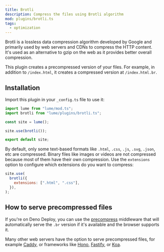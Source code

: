 ```yaml
---
title: Brotli
description: Compress the files using Brotli algorithm
mod: plugins/brotli.ts
tags:
  - optimization
---
```


Brotli is a lossless data compression algorithm developed by Google and primarily
used by web servers and CDNs to compress the HTTP content. It's used as an
alternative to gzip on the web as it provides better overall compression.

This plugin creates a precompressed version of your files. For example, in
addition to `/index.html`, it creates a compressed version at `/index.html.br`.

## Installation

Import this plugin in your `_config.ts` file to use it:

```js
import lume from "lume/mod.ts";
import brotli from "lume/plugins/brotli.ts";

const site = lume();

site.use(brotli());

export default site;
```

By default, only some text-based formats like `.html`, `.css`, `.js`, `.svg`,
`.json`, etc are compressed. Binary files like images or videos are not
compressed because most of them have their own compression. Use the `extensions`
option to configure which extensions do you want to compress:

```js
site.use(
  brotli({
    extensions: [".html", ".css"],
  }),
);
```

## How to serve precompressed files

If you're on Deno Deploy, you can use the
[precompress](./precompress.md) middleware that will automatically
serve the `.br` version if it's available and the browser supports it.

Many other web servers have the option to serve precompressed files, for example
[Caddy](https://caddyserver.com/docs/caddyfile/directives/file_server#precompressed),
or frameworks like
[Hono](https://hono.dev/docs/getting-started/deno#precompressed),
[Fastify](https://github.com/fastify/fastify-static?tab=readme-ov-file#precompressed),
or [Koa](https://github.com/koajs/static?tab=readme-ov-file#options).
